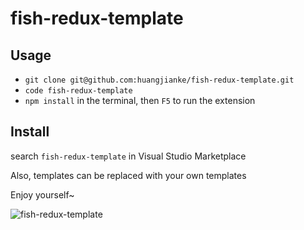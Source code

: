 # fish-redux-template

## Usage

- `git clone git@github.com:huangjianke/fish-redux-template.git`
- `code fish-redux-template`
- `npm install` in the terminal, then `F5` to run the extension

## Install

search `fish-redux-template` in Visual Studio Marketplace 

Also, templates can be replaced with your own templates

Enjoy yourself~

![fish-redux-template](https://raw.githubusercontent.com/huangjianke/fish-redux-template/master/images/fish-redux-template.png)


